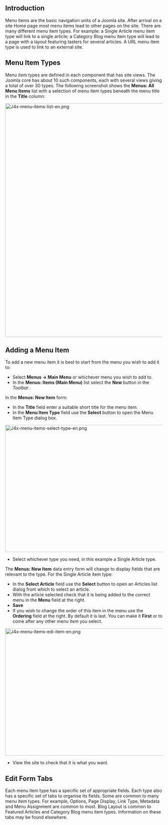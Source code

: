 <!-- Filename: J4.x:Menu_Items / Display title: Menu Items -->

## Introduction

Menu items are the basic navigation units of a Joomla site. After
arrival on a site Home page most menu items lead to other pages on the
site. There are many different menu item types. For example: a Single
Article menu item type will link to a single article; a Category Blog
menu item type will lead to a page with a layout featuring tasters for
several articles. A URL menu item type is used to link to an external
site.

## Menu Item Types

Menu item types are defined in each component that has site views. The
Joomla core has about 10 such components, each with several views giving
a total of over 30 types. The following screenshot shows the **Menus:
All Menu Items** list with a selection of menu item types beneath the
menu title in the **Title** column:

<img
src="https://docs.joomla.org/images/thumb/9/95/J4x-menu-items-list-en.png/800px-J4x-menu-items-list-en.png"
class="thumbborder" decoding="async"
srcset="https://docs.joomla.org/images/9/95/J4x-menu-items-list-en.png 1.5x"
data-file-width="1000" data-file-height="932" width="800" height="746"
alt="J4x-menu-items-list-en.png" />

## Adding a Menu Item

To add a new menu item it is best to start from the menu you wish to add
it to:

- Select **Menus **→** Main Menu** or whichever menu you wish to add to.
- In the **Menus: Items (Main Menu)** list select the **New** button in the
*Toolbar*.

In the **Menus: New Item** form:

- In the **Title** field enter a suitable short title for the menu item.
- In the **Menu Item Type** field use the **Select** button to open the
  Menu Item Type dialog box.

<img
src="https://docs.joomla.org/images/thumb/b/b3/J4x-menu-items-select-type-en.png/800px-J4x-menu-items-select-type-en.png"
class="thumbborder" decoding="async"
srcset="https://docs.joomla.org/images/b/b3/J4x-menu-items-select-type-en.png 1.5x"
data-file-width="1000" data-file-height="508" width="800" height="406"
alt="J4x-menu-items-select-type-en.png" />

- Select whichever type you need, in this example a Single Article type.

The **Menus: New Item** data entry form will change to display fields
that are relevant to the type. For the Single Article item type:

- In the **Select Article** field use the **Select** button to open an
  Articles list dialog from which to select an article.
- With the article selected check that it is being added to the correct
  menu in the **Menu** field at the right.
- **Save**
- If you wish to change the order of this item in the menu use the
  **Ordering** field at the right. By default it is last. You can make
  it **First** or to come after any other menu item you select.

<img
src="https://docs.joomla.org/images/thumb/e/e0/J4x-menu-items-edi-item-en.png/800px-J4x-menu-items-edi-item-en.png"
class="thumbborder" decoding="async"
srcset="https://docs.joomla.org/images/e/e0/J4x-menu-items-edi-item-en.png 1.5x"
data-file-width="1000" data-file-height="508" width="800" height="406"
alt="J4x-menu-items-edi-item-en.png" />

- View the site to check that it is what you want.

## Edit Form Tabs

Each menu item type has a specific set of appropriate fields. Each type
also has a specific set of tabs to organise its fields. Some are common
to many menu item types. For example, Options, Page Display, Link Type,
Metadata and Menu Assignment are common to most. Blog Layout is common
to Featured Articles and Category Blog menu item types. Information on
these tabs may be found elsewhere.
